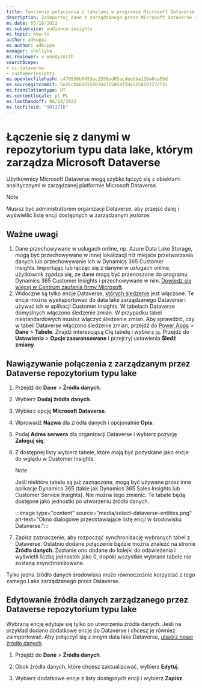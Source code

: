 ```yaml
---
title: Tworzenie połączenia z tabelami w programie Microsoft Dataverse
description: Zaimportuj dane z zarządzanego przez Microsoft Dataverse repozytorium typu data lake.
ms.date: 03/18/2022
ms.subservice: audience-insights
ms.topic: how-to
author: adkuppa
ms.author: adkuppa
manager: shellyha
ms.reviewer: v-wendysmith
searchScope:
- ci-dataverse
- customerInsights
ms.openlocfilehash: c470956b0453ac2558ed85acdeebba120a0ca55d
ms.sourcegitcommit: 5e26cbb6d2258074471505af2da515818327cf2c
ms.translationtype: HT
ms.contentlocale: pl-PL
ms.lasthandoff: 06/14/2022
ms.locfileid: "9011716"
---
```

# <a name="connect-to-data-in-a-microsoft-dataverse-managed-data-lake"></a>Łączenie się z danymi w repozytorium typu data lake, którym zarządza Microsoft Dataverse

Użytkownicy Microsoft Dataverse mogą szybko łączyć się z obiektami analitycznymi w zarządzanej platformie Microsoft Dataverse.

> [!NOTE]
> Musisz być administratorem organizacji Dataverse, aby przejść dalej i wyświetlić listę encji dostępnych w zarządzanym jeziorze.

## <a name="important-considerations"></a>Ważne uwagi

1. Dane przechowywane w usługach online, np. Azure Data Lake Storage, mogą być przechowywane w innej lokalizacji niż miejsce przetwarzania danych lub przechowywanie ich w Dynamics 365 Customer Insights. Importując lub łącząc się z danymi w usługach online, użytkownik zgadza się, że dane mogą być przenoszone do programu Dynamics 365 Customer Insights i przechowywane w nim. [Dowiedz się więcej w Centrum zaufania firmy Microsoft](https://www.microsoft.com/trust-center).
2. Widoczne są tylko encje Dataverse, [których śledzenie](/power-platform/admin/enable-change-tracking-control-data-synchronization) jest włączone. Te encje można wyeksportować do data lake zarządzanego Dataverse i używać ich w aplikacji Customer Insights. W tabelach Dataverse domyślnych włączono śledzenie zmian. W przypadku tabel niestandardowych musisz włączyć śledzenie zmian. Aby sprawdzić, czy w tabeli Dataverse włączono śledzenie zmian, przejdź do [Power Apps](https://make.powerapps.com) > **Dane** > **Tabele**. Znajdź interesującą Cię tabelę i wybierz ją. Przejdź do **Ustawienia** > **Opcje zaawansowane** i przejrzyj ustawienia **Śledź zmiany**.

## <a name="connect-to-a-dataverse-managed-lake"></a>Nawiązywanie połączenia z zarządzanym przez Dataverse repozytorium typu lake

1. Przejdź do **Dane** > **Źródła danych**.

1. Wybierz **Dodaj źródła danych**.

1. Wybierz opcję **Microsoft Dataverse**.

1. Wprowadź **Nazwa** dla źródła danych i opcjonalnie **Opis**.

1. Podaj **Adres serwera** dla organizacji Dataverse i wybierz pozycję **Zaloguj się**.

1. Z dostępnej listy wybierz tabele, które mają być pozyskane jako encje do wglądu w Customer Insights.

   > [!NOTE]
   > Jeśli niektóre tabele są już zaznaczone, mogą być używane przez inne aplikacje Dynamics 365 (takie jak Dynamics 365 Sales Insights lub Customer Service Insights). Nie można tego zmienić. Te tabele będą dostępne jako jednostki po utworzeniu źródła danych.

    :::image type="content" source="media/select-dataverse-entities.png" alt-text="Okno dialogowe przedstawiające listę encji w środowisku Dataverse.":::

1. Zapisz zaznaczenie, aby rozpocząć synchronizację wybranych tabel z Dataverse. Ostatnio dodane połączenie będzie można znaleźć na stronie **Źródła danych**. Zostanie ono dodane do kolejki do odświeżenia i wyświetli liczbę jednostek jako 0, dopóki wszystkie wybrane tabele nie zostaną zsynchronizowane.

Tylko jedna źródło danych środowiska może równocześnie korzystać z tego zamego Lake zarządzanego przez Dataverse.

## <a name="edit-a-dataverse-managed-lake-data-source"></a>Edytowanie źródła danych zarządzanego przez Dataverse repozytorium typu lake

Wybraną encję edytuje się tylko po utworzeniu źródła danych. Jeśli na przykład dodano dodatkowe encje do Dataverse i chcesz je również zaimportować.
Aby połączyć się z innym data lake Dataverse, [utwórz nowe źródło danych](#connect-to-a-dataverse-managed-lake).

1. Przejdź do **Dane** > **Źródła danych**.

1. Obok źródła danych, które chcesz zaktualizować, wybierz **Edytuj**.

1. Wybierz dodatkowe encje z listy dostępnych encji i wybierz **Zapisz**.
